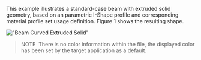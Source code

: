 This example illustrates a standard-case beam with extruded solid geometry, based on an parametric I-Shape profile and corresponding material profile set usage definition. Figure 1 shows the resulting shape.

!["Beam Curved Extruded Solid"](../../../../figures/examples/beam_straight_extruded-solid_design-handover-view_shaded.png "Figure 1 &mdash; Beam with straight extrusion and parametric profile definition.")

> NOTE&nbsp; There is no color information within the file, the displayed color has been set by the target application as a default.
